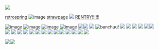 ![](https://media1.tenor.com/m/9-eMAjnadRoAAAAC/dante-devil-may-cry.gif)

[retrospring](https://retrospring.net/@honokafu)  ![image](https://64.media.tumblr.com/462e429fe0603de599dbca085d7a2b25/b55b2416bafcc208-63/s75x75_c1/a4764d491dafe2e6f34023c91732eb22d1d5242b.gifv) [strawpage](https://twohundredshots.straw.page) ![](https://64.media.tumblr.com/14e74de66d7638d71f984eb416c47cb1/b55b2416bafcc208-ad/s75x75_c1/c112986ccc31760a69d421b05c438eae630a87c4.gifv) [RENTRY!!!!!!](https://rentry.co/twohundredshots)

 ![image](https://64.media.tumblr.com/ca80961994364eea086958ab20f4349e/5738a8f50cbd12e4-95/s100x200/a1d5f25e1c6bc6fc711208ca382e155171597dde.gifv) ![image](https://64.media.tumblr.com/01d5651d5661aaf045253c2f25b74bcc/5738a8f50cbd12e4-eb/s100x200/c43152df560e4bef23933b58f0cfa0ecd383794d.gifv) ![image](https://64.media.tumblr.com/7c6322d3cb89107d86be000a12b2fcaf/5738a8f50cbd12e4-92/s100x200/92abd51aeb69dda745a5e899848cdeaa5630ba4c.gifv) ![image](https://64.media.tumblr.com/885aa069865ee246d452ad520fd75e6f/20ed56725570ded6-89/s250x400/e8895b7281d1eda248d634916e011a675ad519c5.gifv) ![](https://64.media.tumblr.com/0651b310002e7a4bc02a10463183ffb1/5738a8f50cbd12e4-a0/s100x200/e24db5ae031e5b875d15d59674620b056a006eef.gifv)![](https://64.https://64.media.tumblr.com/885aa069865ee246d452ad520fd75e6f/20ed56725570ded6-89/s250x400/e8895b7281d1eda248d634916e011a675ad519c5.gifv) ![]([https://64.media.tumblr.com/afddaba9773020ab7c8339aa2cb7c068/0b35bb9647650202-a2/s100x200/c97389f2b5e2cdcbe3b472f755d1d0e9b4232f73.gifv](https://64.media.tumblr.com/885aa069865ee246d452ad520fd75e6f/20ed56725570ded6-89/s250x400/e8895b7281d1eda248d634916e011a675ad519c5.gifv))
![banchuu!](https://64.media.tumblr.com/d172ec9c3d4c46aea9fba102c64a1bb4/a7f98b60952510a5-fb/s100x200/62cda35b1f121766a28b003095522c9724519644.gifv)
![](https://64.media.tumblr.com/bc6b486962c8559ed1d91d6cc9d869db/b6661b3c972c5f13-04/s100x200/2b514fd763fcb1aac4e0b148c31cfc89de19b138.pnj)
![](https://64.media.tumblr.com/a0fa19082e9b9875de52592c05386d9c/d53a12c8983f87eb-ab/s100x200/b7c02c75588639b8ac71ebf9bc137c6ba989b99b.gifv)
![]([https://64.media.tumblr.com/a1d2e71bd5b8a9290a37f671912d3c18/b6661b3c972c5f13-d8/s100x200/8c0892b88803d8d46393cbd21e8a3df4e2ae9a3e.gifv)
![](https://64.media.tumblr.com/a1d2e71bd5b8a9290a37f671912d3c18/b6661b3c972c5f13-d8/s100x200/8c0892b88803d8d46393cbd21e8a3df4e2ae9a3e.gifv)
![](https://64.media.tumblr.com/98c3c968eda1b231f9e7b48ea9e96e0b/3594068b322ca624-f7/s100x200/9d88af1b6c4fb15987243a0c803a24d1016eca29.gifv)![](https://64.media.tumblr.com/4ace9a37e787d91c10a8c6f77969ccf7/aa89517f01352cf3-be/s100x200/990b16424e05fe9882a494c674e8067c2e83d78a.gifv)
![](https://64.media.tumblr.com/cb1741dabbf2005b5d4510f0e5ab4870/b6661b3c972c5f13-79/s100x200/0c1fdc9f71de9c6219206b4e0c7cee2f989a29c3.jpg)
![](https://64.media.tumblr.com/aaa393d755c58eca8d125e9cbca71d7b/c149cef108959384-1d/s100x200/c1be62f9194f4c9936b58691b9220860a66740e8.pnj)
![](https://64.media.tumblr.com/7b2d79090dde120f0df5316ba6e0061a/b19b8466f96477fc-4e/s100x200/649395e1418b013f9ccdf37934c22a36f7fd9f7b.webp)
![](https://64.media.tumblr.com/5806deab2d191e77692beaf3f46f18ca/d53a12c8983f87eb-f2/s100x200/c5935ffbf35c264a0cbf03225afc08aa7fbfa3fa.gifv)
![](https://64.media.tumblr.com/a797c782cd11777403d9784c2e87e050/c149cef108959384-d1/s100x200/2ad7f984d39a68570b47f18b41b7f994930a9ae8.gifv)
![](https://64.media.tumblr.com/fc551c3edb40e4bb54c02666a99ade3c/c149cef108959384-a2/s100x200/d50f35aa1d5fb313cbeeac6ce6502a2f29be40b5.gifv)
![](https://64.media.tumblr.com/bb978fe56d63231ae397395c91df9dd6/e1e69c014ca2fe99-1f/s100x200/5cb5f7255043c298b96b00253bcb2e4300131af1.pnj)
![](htps://64.media.tumblr.com/876945b9ad5b0f4ec13dc85602fe33b6/6f072ea04e7b6c72-c7/s100x200/1ce848dfcc4461af9d3971e10acd52404c4f66d3.gifv)
![](https://64.media.tumblr.com/cbc985f4ef3e7a4139c781f5dd8cac53/d53a12c8983f87eb-ae/s100x200/a1ed568053db7940e3bcc5f1752dcc68ef13c1f8.gifv)
![](https://64.media.tumblr.com/5fa480def0f0f72c0b58b48e3ee5e03f/c149cef108959384-25/s100x200/a56335fdd518fd7b3e4f553eda79c6a60b53448c.pnj)
![](https://64.media.tumblr.com/276d813463e83fd37ef00f2b6561d263/c149cef108959384-a5/s100x200/51f832cf7ebcd6d0d4b9aec183e6059c550fb8c8.pnj)
![](https://64.media.tumblr.com/2077c62ccc915571438d347618ac01e0/c937cea2bae71fd6-9a/s100x200/660e9e7181127ed803f8f9aa4e0710c664cfe2f5.gifv)
![](https://64.media.tumblr.com/e6e30f0615cdac33da73a7d8b43f7109/d53a12c8983f87eb-b4/s100x200/595dd9b1ff29beb016e3d30fc9cffad16e65b241.gifv)
![](https://64.media.tumblr.com/e3f6bb559a93bc132fc96d447a4c00d7/d53a12c8983f87eb-61/s100x200/5102576ac5c09c9bbd4c529b1c019af9e926978d.gifv)



![](https://64.media.tumblr.com/746484f183a9af4a6b9d355acbe30ac0/ecafec24560eb031-ba/s400x600/fe506ded7142b91e0184d8291d189e39841369ec.gifv)![](https://64.media.tumblr.com/55f47e454ec3f8eeea03b0de79d5c6f3/ecafec24560eb031-e6/s100x200/1c25ff4a2aea2c68e5d15be4ea799fa1b99bace4.gifv)


